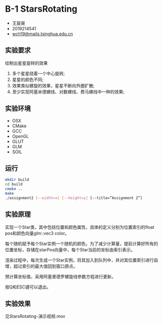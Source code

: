 # B-1 StarsRotating

- 王宸昊
- 2019214541
- wch19@mails.tsinghua.edu.cn

## 实验要求

绘制出星星旋转的效果

1) 多个星星绕着一个中心旋转;
2) 星星的颜色不同;
3) 效果类似螺旋的效果，星星不断向外圈扩散;
4) 至少实现阿基米德螺线、对数螺线、费马螺线中一种的效果;

## 实验环境

- OSX
- CMake
- GCC
- OpenGL
- GLUT
- GLM
- SOIL

## 运行

```bash
mkdir build
cd build
cmake ..
make
./assignment2 [--width=x] [--height=y] [--title=”Assignment 2”]
```

## 实验原理

实现一个Star类，其中包括位置和颜色属性，具体的定义分别为位置索引的float pos和颜色向量glm::vec3 color。

每个随机赋予每个Star实例一个随机的颜色，为了减少计算量，提前计算好所有的位置坐标，存储在starPos向量中，每个Star当前的坐标由索引表示。

渲染过程中，每次生成一个Star实例，将其加入到队列中，并对其位置索引进行自增，超过索引的最大值回到窗口原点。

预计算坐标值，采用阿基里德罗螺旋线参数方程进行更新。

按Q和ESC键可以退出。

## 实验效果

见StarsRotating-演示视频.mov
